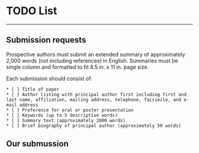 # TODO List 
--------------------

## Submission requests

Prospective authors must submit an extended summary of approximately 2,000 words (not including references) in English. Summaries must be single column and formatted to fit 8.5 in. x 11 in. page size.

Each submission should consist of:


```no-highlight
* [ ] Title of paper
* [ ] Author listing with principal author first including first and last name, affiliation, mailing address, telephone, facsimile, and e-mail address
* [ ] Preference for oral or poster presentation
* [ ] Keywords (up to 5 descriptive words)
* [ ] Summary text (approximately 2000 words)
* [ ] Brief biography of principal author (approximately 50 words)
```

## Our submussion